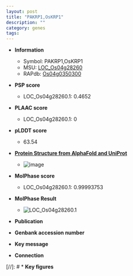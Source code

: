 ```yaml
---
layout: post
title: "PAKRP1,OsKRP1"
description: ""
category: genes
tags: 
---
```


* **Information**  
    + Symbol: PAKRP1,OsKRP1  
    + MSU: [LOC_Os04g28260](http://rice.plantbiology.msu.edu/cgi-bin/ORF_infopage.cgi?orf=LOC_Os04g28260)  
    + RAPdb: [Os04g0350300](http://rapdb.dna.affrc.go.jp/viewer/gbrowse_details/irgsp1?name=Os04g0350300)  

* **PSP score**  
    + LOC_Os04g28260.1: 0.4652 

* **PLAAC score**  
    + LOC_Os04g28260.1: 0 

* **pLDDT score**
    + 63.54

* **[Protein Structure from AlphaFold and UniProt](https://www.uniprot.org/uniprotkb/Q7XKR9/entry#structure)**
    + ![image](https://ricepsp.github.io/images/Q7/AF-Q7XKR9-F1.png)

* **MolPhase score**
    + LOC_Os04g28260.1: 0.99993753

* **MolPhase Result**
    + ![LOC_Os04g28260.1](https://304243504.github.io/Pictures/LOC_Os04g/LOC_Os04g28260.1.png)

* **Publication**  

* **Genbank accession number**  

* **Key message**  

* **Connection**  

[//]: # * **Key figures**  


